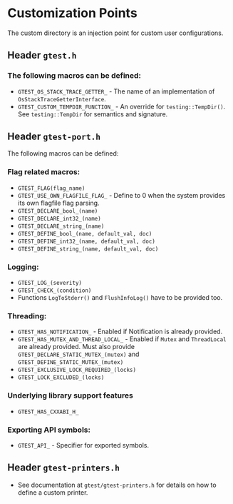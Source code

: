 # Customization Points

The custom directory is an injection point for custom user configurations.

## Header `gtest.h`

### The following macros can be defined:

- `GTEST_OS_STACK_TRACE_GETTER_` - The name of an implementation of
  `OsStackTraceGetterInterface`.
- `GTEST_CUSTOM_TEMPDIR_FUNCTION_` - An override for `testing::TempDir()`. See
  `testing::TempDir` for semantics and signature.

## Header `gtest-port.h`

The following macros can be defined:

### Flag related macros:

- `GTEST_FLAG(flag_name)`
- `GTEST_USE_OWN_FLAGFILE_FLAG_` - Define to 0 when the system provides its
  own flagfile flag parsing.
- `GTEST_DECLARE_bool_(name)`
- `GTEST_DECLARE_int32_(name)`
- `GTEST_DECLARE_string_(name)`
- `GTEST_DEFINE_bool_(name, default_val, doc)`
- `GTEST_DEFINE_int32_(name, default_val, doc)`
- `GTEST_DEFINE_string_(name, default_val, doc)`

### Logging:

- `GTEST_LOG_(severity)`
- `GTEST_CHECK_(condition)`
- Functions `LogToStderr()` and `FlushInfoLog()` have to be provided too.

### Threading:

- `GTEST_HAS_NOTIFICATION_` - Enabled if Notification is already provided.
- `GTEST_HAS_MUTEX_AND_THREAD_LOCAL_` - Enabled if `Mutex` and `ThreadLocal`
  are already provided. Must also provide `GTEST_DECLARE_STATIC_MUTEX_(mutex)`
  and `GTEST_DEFINE_STATIC_MUTEX_(mutex)`
- `GTEST_EXCLUSIVE_LOCK_REQUIRED_(locks)`
- `GTEST_LOCK_EXCLUDED_(locks)`

### Underlying library support features

- `GTEST_HAS_CXXABI_H_`

### Exporting API symbols:

- `GTEST_API_` - Specifier for exported symbols.

## Header `gtest-printers.h`

- See documentation at `gtest/gtest-printers.h` for details on how to define a
  custom printer.
